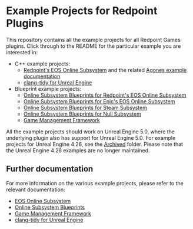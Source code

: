 # Example Projects for Redpoint Plugins

This repository contains all the example projects for all Redpoint Games plugins. Click through to the README for the particular example you are interested in:

- C++ example projects:
  - [Redpoint's EOS Online Subsystem](./EOS_CPlusPlus/) and the related [Agones example documentation](./EOS_AgonesResources/)
  - [clang-tidy for Unreal Engine](./ClangTidy/)
- Blueprint example projects:
  - [Online Subsystem Blueprints for Redpoint's EOS Online Subsystem](./OSB_RedpointEOS/)
  - [Online Subsystem Blueprints for Epic's EOS Online Subsystem](./OSB_EpicEOS/)
  - [Online Subsystem Blueprints for Steam Subsystem](./OSB_Steam/)
  - [Online Subsystem Blueprints for Null Subsystem](./OSB_Null/)
  - [Game Management Framework](./GMF/)

All the example projects should work on Unreal Engine 5.0, where the underlying plugin also has support for Unreal Engine 5.0. For example projects for Unreal Engine 4.26, see the [Archived](./Archived/) folder. Please note that the Unreal Engine 4.26 examples are no longer maintained.

## Further documentation

For more information on the various example projects, please refer to the relevant documentation:

- [EOS Online Subsystem](https://redpointgames.gitlab.io/eos-online-subsystem/docs/example_project)
- [Online Subsystem Blueprints](https://redpointgames.gitlab.io/online-subsystem-blueprints/docs/example_project)
- [Game Management Framework](https://redpointgames.gitlab.io/game-management-framework/docs/)
- [clang-tidy for Unreal Engine](https://redpointgames.gitlab.io/clang-tidy-for-unreal-engine/docs/)
